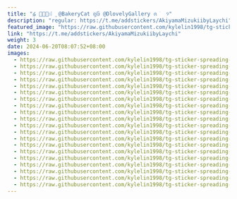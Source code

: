 ```yaml
---
title: "ִ໒ ׁ︩︪𔖮𔖰 ׅ۪ @BakeryCat ᦏׁׅᦑ @DlovelyGallery ᨩ ׁ  ୨"
description: "regular: https://t.me/addstickers/AkiyamaMizukiibyLaychi"
featured_image: "https://raw.githubusercontent.com/kylelin1998/tg-sticker-spreading-worldwide-images/main/img/3da7dad9-bd95-46fe-8adb-cba660bffc83.jpg"
link: "https://t.me/addstickers/AkiyamaMizukiibyLaychi"
weight: 3
date: 2024-06-20T08:07:52+08:00
images:
  - https://raw.githubusercontent.com/kylelin1998/tg-sticker-spreading-worldwide-images/main/img/3da7dad9-bd95-46fe-8adb-cba660bffc83.jpg
  - https://raw.githubusercontent.com/kylelin1998/tg-sticker-spreading-worldwide-images/main/img/de8928b9-9b5b-4708-9d85-1b768cc4b680.jpg
  - https://raw.githubusercontent.com/kylelin1998/tg-sticker-spreading-worldwide-images/main/img/935d007e-0c0b-4150-a79d-986927de9ccb.jpg
  - https://raw.githubusercontent.com/kylelin1998/tg-sticker-spreading-worldwide-images/main/img/8a38e0ce-d2ff-42ea-9694-b42c2343d7f6.jpg
  - https://raw.githubusercontent.com/kylelin1998/tg-sticker-spreading-worldwide-images/main/img/4991405b-8be2-4604-9980-32b276c7fba2.jpg
  - https://raw.githubusercontent.com/kylelin1998/tg-sticker-spreading-worldwide-images/main/img/26226f3e-1625-49d1-a526-a8030d4aa109.jpg
  - https://raw.githubusercontent.com/kylelin1998/tg-sticker-spreading-worldwide-images/main/img/18a07f42-a2c8-4e43-966f-3113597a8483.jpg
  - https://raw.githubusercontent.com/kylelin1998/tg-sticker-spreading-worldwide-images/main/img/1a9d11e3-5d26-4a66-8c8c-937a881c7c92.jpg
  - https://raw.githubusercontent.com/kylelin1998/tg-sticker-spreading-worldwide-images/main/img/1de563e3-a386-4a2a-9c80-c342e3c8c3b9.jpg
  - https://raw.githubusercontent.com/kylelin1998/tg-sticker-spreading-worldwide-images/main/img/eb201860-10ce-4f94-9e56-89eccfb202b3.jpg
  - https://raw.githubusercontent.com/kylelin1998/tg-sticker-spreading-worldwide-images/main/img/9d7669b6-8925-416e-acc6-385ae820c4a3.jpg
  - https://raw.githubusercontent.com/kylelin1998/tg-sticker-spreading-worldwide-images/main/img/b79dce18-096b-4a7a-9fdd-7af78636be22.jpg
  - https://raw.githubusercontent.com/kylelin1998/tg-sticker-spreading-worldwide-images/main/img/0c96a9e1-f21b-4e45-af9d-afec796fb64f.jpg
  - https://raw.githubusercontent.com/kylelin1998/tg-sticker-spreading-worldwide-images/main/img/31b54f02-0144-487e-ae72-98555840c2a7.jpg
  - https://raw.githubusercontent.com/kylelin1998/tg-sticker-spreading-worldwide-images/main/img/c75efbc9-0c77-4a78-ac82-0f7ac51ed239.jpg
  - https://raw.githubusercontent.com/kylelin1998/tg-sticker-spreading-worldwide-images/main/img/6c2ab2db-d712-4e42-9b20-480311d792bc.jpg
  - https://raw.githubusercontent.com/kylelin1998/tg-sticker-spreading-worldwide-images/main/img/261655c4-779f-4a1a-af58-8f6f5c5e2011.jpg
  - https://raw.githubusercontent.com/kylelin1998/tg-sticker-spreading-worldwide-images/main/img/092f7218-6088-4181-9e3f-040c408b99ed.jpg
  - https://raw.githubusercontent.com/kylelin1998/tg-sticker-spreading-worldwide-images/main/img/fea432bb-e95f-4289-a98b-42bf4f45498e.jpg
  - https://raw.githubusercontent.com/kylelin1998/tg-sticker-spreading-worldwide-images/main/img/b1151426-565c-4aa5-9ed6-fde3501c94ab.jpg
---
```

